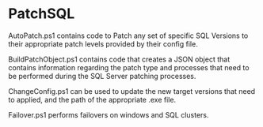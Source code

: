 # PatchSQL

AutoPatch.ps1 contains code to Patch any set of specific SQL Versions to their appropriate patch levels provided by their config file.

BuildPatchObject.ps1 contains code that creates a JSON object that contains information regarding the patch type and processes that need to be performed during the SQL Server patching processes.

ChangeConfig.ps1 can be used to update the new target versions that need to applied, and the path of the appropriate .exe file.

Failover.ps1 performs failovers on windows and SQL clusters.
